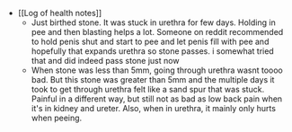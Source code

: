   * [[Log of health notes]]
    * Just birthed stone. It was stuck in urethra for few days. Holding in pee and then blasting helps a lot. Someone on reddit recommended to hold penis shut and start to pee and let penis fill with pee and hopefully that expands urethra so stone passes. i somewhat tried that and did indeed pass stone just now
    * When stone was less than 5mm, going through urethra wasnt toooo bad. But this stone was greater than 5mm and the multiple days it took to get through urethra felt like a sand spur that was stuck. Painful in a different way, but still not as bad as low back pain when it's in kidney and ureter. Also, when in urethra, it mainly only hurts when peeing.